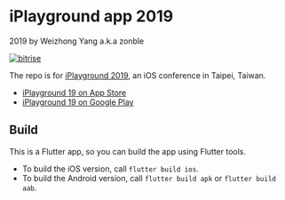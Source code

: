 # iPlayground app 2019

2019 by Weizhong Yang a.k.a zonble

[![bitrise](https://app.bitrise.io/app/9452aea37b7d2d45.svg?token=ykuUH8L5yjP3rf3P8cuuYQ)](https://app.bitrise.io/app/9452aea37b7d2d45)


The repo is for [iPlayground 2019](https://iplayground.io/2019/), an iOS
conference in Taipei, Taiwan.

- [iPlayground 19 on App Store](https://apps.apple.com/tw/app/iplayground-18/id1367423535)
- [iPlayground 19 on Google Play](https://play.google.com/store/apps/details?id=net.zonble.iplayground19)

## Build

This is a Flutter app, so you can build the app using Flutter tools.

- To build the iOS version, call `flutter build ios`.
- To build the Android version, call `flutter build apk` or `flutter build aab`.
